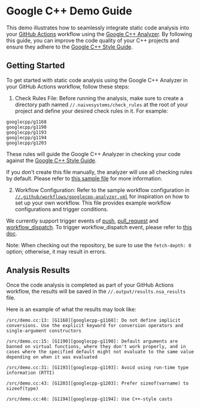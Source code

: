 # Google C++ Demo Guide

This demo illustrates how to seamlessly integrate static code analysis into
your [GitHub Actions](https://docs.github.com/en/actions) workflow using the
[Google C++ Analyzer](https://github.com/naivesystems/googlecpp). By following
this guide, you can improve the code quality of your C++ projects and ensure
they adhere to the
[Google C++ Style Guide](https://google.github.io/styleguide/cppguide.html).

## Getting Started

To get started with static code analysis using the Google C++ Analyzer in your
GitHub Actions workflow, follow these steps:

1. Check Rules File: Before running the analysis, make sure to create a
directory path named `//.naivesystems/check_rules` at the root of your project
and define your desired check rules in it. For example:

```
googlecpp/g1168
googlecpp/g1190
googlecpp/g1193
googlecpp/g1194
googlecpp/g1203
```

These rules will guide the Google C++ Analyzer in checking your code against
the [Google C++ Style Guide](https://google.github.io/styleguide/cppguide.html).

If you don't create this file manually, the analyzer will use all checking
rules by default. Please refer to [this sample file](https://github.com/naivesystems/googlecpp/blob/main/google_cpp.check_rules.txt) 
for more information.

2. Workflow Configuration: Refer to the sample workflow configuration in
[`//.github/workflows/googlecpp-analyzer.yml`](https://github.com/naivesystems/googlecpp-demo/blob/main/.github/workflows/googlecpp-analyzer.yml) 
for inspiration on how to set up your own workflow. This file provides example 
workflow configurations and trigger conditions.

We currently support trigger events of
[push](https://docs.github.com/en/actions/using-workflows/events-that-trigger-workflows#push),
[pull_request](https://docs.github.com/en/actions/using-workflows/events-that-trigger-workflows#pull_request)
and [workflow_dispatch](https://docs.github.com/en/actions/using-workflows/events-that-trigger-workflows#workflow_dispatch).
To trigger workflow_dispatch event, please refer to [this doc](https://docs.github.com/en/actions/using-workflows/manually-running-a-workflow).

Note: When checking out the repository, be sure to use the `fetch-depth: 0`
option; otherwise, it may result in errors.

## Analysis Results

Once the code analysis is completed as part of your GitHub Actions workflow,
the results will be saved in the `//.output/results.nsa_results` file.

Here is an example of what the results may look like:

```
/src/demo.cc:13: [G1168][googlecpp-g1168]: Do not define implicit conversions. Use the explicit keyword for conversion operators and single-argument constructors

/src/demo.cc:15: [G1190][googlecpp-g1190]: Default arguments are banned on virtual functions, where they don't work properly, and in cases where the specified default might not evaluate to the same value depending on when it was evaluated

/src/demo.cc:31: [G1193][googlecpp-g1193]: Avoid using run-time type information (RTTI)

/src/demo.cc:43: [G1203][googlecpp-g1203]: Prefer sizeof(varname) to sizeof(type)

/src/demo.cc:46: [G1194][googlecpp-g1194]: Use C++-style casts
```
